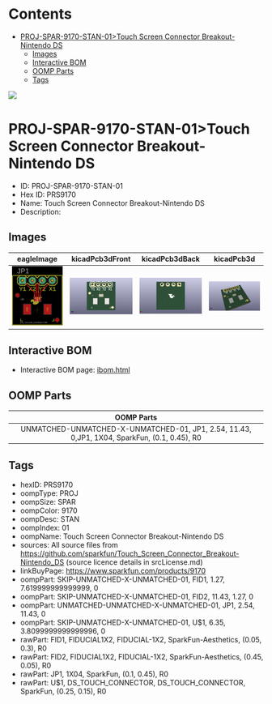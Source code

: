 



Contents
========

* [PROJ-SPAR-9170-STAN-01>Touch Screen Connector Breakout-Nintendo DS](#proj-spar-9170-stan-01touch-screen-connector-breakout-nintendo-ds)
	* [Images](#images)
	* [Interactive BOM](#interactive-bom)
	* [OOMP Parts](#oomp-parts)
	* [Tags](#tags)
  
![][im]
# PROJ-SPAR-9170-STAN-01>Touch Screen Connector Breakout-Nintendo DS

- ID: PROJ-SPAR-9170-STAN-01
- Hex ID: PRS9170
- Name: Touch Screen Connector Breakout-Nintendo DS
- Description: 

## Images
  
  

|eagleImage|kicadPcb3dFront|kicadPcb3dBack|kicadPcb3d|
| :---: | :---: | :---: | :---: |
|[![eagleImage](eagleImage_140.png)](eagleImage_600.png)|[![kicadPcb3dFront](kicadPcb3dFront_140.png)](kicadPcb3dFront_600.png)|[![kicadPcb3dBack](kicadPcb3dBack_140.png)](kicadPcb3dBack_600.png)|[![kicadPcb3d](kicadPcb3d_140.png)](kicadPcb3d_600.png)|

## Interactive BOM

- Interactive BOM page: [ibom.html](kicad/bom/ibom.html)

## OOMP Parts
  

|OOMP Parts|
| :---: |
|UNMATCHED-UNMATCHED-X-UNMATCHED-01, JP1, 2.54, 11.43, 0,JP1, 1X04, SparkFun, (0.1, 0.45), R0|

## Tags

- hexID: PRS9170
- oompType: PROJ
- oompSize: SPAR
- oompColor: 9170
- oompDesc: STAN
- oompIndex: 01
- oompName: Touch Screen Connector Breakout-Nintendo DS
- sources: All source files from https://github.com/sparkfun/Touch_Screen_Connector_Breakout-Nintendo_DS (source licence details in srcLicense.md)
- linkBuyPage: https://www.sparkfun.com/products/9170
- oompPart: SKIP-UNMATCHED-X-UNMATCHED-01, FID1, 1.27, 7.619999999999999, 0
- oompPart: SKIP-UNMATCHED-X-UNMATCHED-01, FID2, 11.43, 1.27, 0
- oompPart: UNMATCHED-UNMATCHED-X-UNMATCHED-01, JP1, 2.54, 11.43, 0
- oompPart: SKIP-UNMATCHED-X-UNMATCHED-01, U$1, 6.35, 3.8099999999999996, 0
- rawPart: FID1, FIDUCIAL1X2, FIDUCIAL-1X2, SparkFun-Aesthetics, (0.05, 0.3), R0
- rawPart: FID2, FIDUCIAL1X2, FIDUCIAL-1X2, SparkFun-Aesthetics, (0.45, 0.05), R0
- rawPart: JP1, 1X04, SparkFun, (0.1, 0.45), R0
- rawPart: U$1, DS_TOUCH_CONNECTOR, DS_TOUCH_CONNECTOR, SparkFun, (0.25, 0.15), R0



[im]: kicadPcb3d_450.png
